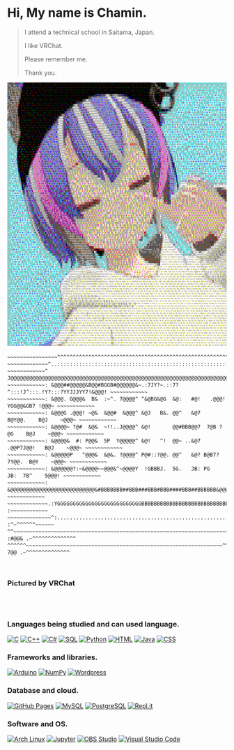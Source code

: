 # Hi, My name is Chamin.
>I attend a technical school in Saitama, Japan.<p>
>I like VRChat.<p>
>Please remember me.<p>
>Thank you.<p>
<td><img src="https://github.com/Chamin-programmer/Chamin-programmer/blob/main/AA.png"></img></td>

~~~~~~~~~~~~~~~~~~~~~~~~~~~~~~~~~~~~~~~~~~~~~~~~~~~~~~~~~~~~~~~~~~~~~~~~~~~~~~~~~~~~~~~~~~~~~~~~~~~~
~~~~~~~~~~~~~~~~^^^^^^^^^^^^^^^^^^^^^^^^^^^^^^^^^^^^^^^^^^^^^^^^^^^^^^^^^^^^^^^^^^^^^~~~~~~~~~~~~~~~
~~~~~~~~~~~~~^..:::::::::::::::::::::::::::::::::::::::::::::::::::::::::::::::::::::..~~~~~~~~~~~~~
~~~~~~~~~~~~^ J@@@@@@@@@@@@@@@@@@@@@@@@@@@@@@@@@@@@@@@@@@@@@@@@@@@@@@@@@@@@@@@@@@@@@@#..~~~~~~~~~~~~
~~~~~~~~~~~~: &@@@##@@@@@&B@@#BGGB#@@@@@@&~.:7JY?~.::7?^:::!J^:::.!Y?:::?YYJJJYY7!&@@@! ~~~~~~~~~~~~
~~~~~~~~~~~~: &@@@. G@@@&  B&  :~^. 7@@@@^ ^&@BG&@G  &@:   #@!   .@@@!  YGG@@&GB7 !@@@~ ~~~~~~~~~~~~
~~~~~~~~~~~~: &@@@G .@@@! ~@&  &@@#  &@@@^ &@J   B&. @@^   &@7   B@Y@@.    B@J    ~@@@~ ~~~~~~~~~~~~
~~~~~~~~~~~~: &@@@@~ ?@#  &@&  ~!!..J@@@@^ &@!       @@#BBB@@7  7@B ?@G    B@J    ~@@@~ ~~~~~~~~~~~~
~~~~~~~~~~~~: &@@@@&  #: P@@&  5P  Y@@@@@^ &@!   ^!  @@~ ..&@7 .@@P7J@@!   B@J    ~@@@~ ~~~~~~~~~~~~
~~~~~~~~~~~~: &@@@@@P   ^@@@&  &@&. ?@@@@^ P@#::?@@. @@^   &@? B@B7?7Y@@.  B@Y    ~@@@~ ~~~~~~~~~~~~
~~~~~~~~~~~~: &@@@@@@?:~&@@@@~~@@@&^~@@@@Y  !GBBBJ.  5G.   JB: PG     JB:  7B^    5@@@! ~~~~~~~~~~~~
~~~~~~~~~~~~: &@@@@@@@@@@@@@@@@@@@@@@@@@@@&#BBBBBBB##BBB###BBB#BBB####BBB##BBBBBB&@@@@^ ~~~~~~~~~~~~
~~~~~~~~~~~~~.:YGGGGGGGGGGGGGGGGGGGGGGGGGGGBBBBBBBBBBBBBBBBBBBBBBBBBBBBBBBBG@@@@@@@BP! :~~~~~~~~~~~~
~~~~~~~~~~~~~~^:.............................................................5@@@@&  :^~^^^^^^~~~~~~
^^~~~~~~~~~~~~~~~~~~~~~~~~~~~~~~~~~~~~~~~~~~~~~~~~~~~~~~~~~~~~~~~~~~~~~~~~~~: :#@@& .~^^^^^^^^^^^^^^
^^^^^^~~~~~~~~~~~~~~~~~~~~~~~~~~~~~~~~~~~~~~~~~~~~~~~~~~~~~~~~~~~~~~~^^^^^^^^~. 7@@ .~^^^^^^^^^^^^^^
~~~~~~~~~~~~~~~~~~~~~~~~~~~~~~~~~~~~~~~~~~~~~~~~~~~~~~~~~~~~~~~~~~~~~~~~~~~~~~~~~~~~~~~~~~~~~~~~~~~~
<br>
<h3>Pictured by VRChat</h3>
<br>
<br>
<h3>Languages being studied and can used language.</h3>
<p>
    <a href="https://github.com/search?q=user%3ADenverCoder1+language%3Ac"><img alt="C" src="https://custom-icon-badges.herokuapp.com/badge/C-03599C.svg?logo=c-in-hexagon&logoColor=white"></a>
    <a href="https://github.com/search?q=user%3ADenverCoder1+language%3Acpp"><img alt="C++" src="https://custom-icon-badges.herokuapp.com/badge/C++-9C033A.svg?logo=cpp2&logoColor=white"></a>
    <a href="https://github.com/search?q=user%3ADenverCoder1+language%3Acsharp"><img alt="C#" src="https://custom-icon-badges.herokuapp.com/badge/C%23-68217A.svg?logo=cs2&logoColor=white"></a>
    <a href="https://github.com/search?q=user%3ADenverCoder1+language%3Asql"><img alt="SQL" src="https://custom-icon-badges.herokuapp.com/badge/SQL-025E8C.svg?logo=database&logoColor=white"></a>
    <a href="https://github.com/search?q=user%3ADenverCoder1+language%3Apython"><img alt="Python" src="https://img.shields.io/badge/Python-14354C.svg?logo=python&logoColor=white"></a>
    <a href="https://github.com/search?q=user%3ADenverCoder1+language%3Ahtml"><img alt="HTML" src="https://img.shields.io/badge/HTML-E34F26.svg?logo=html5&logoColor=white"></a>
    <a href="https://github.com/search?q=user%3ADenverCoder1+language%3Ajava"><img alt="Java" src="https://img.shields.io/badge/Java-007396.svg?logo=java&logoColor=white"></a>
    <a href="https://github.com/search?q=user%3ADenverCoder1+language%3Acss"><img alt="CSS" src="https://img.shields.io/badge/CSS-1572B6.svg?logo=css3&logoColor=white"></a>
</p>
<h3>Frameworks and libraries.</h3>
<p>
    <a href="#"><img alt="Arduino" src="https://img.shields.io/badge/-Arduino-00979D?logo=Arduino&logoColor=white"></a>
    <a href="#"><img alt="NumPy" src="https://img.shields.io/badge/Numpy-013243.svg?logo=numpy&logoColor=white"></a>
    <a href="#"><img alt="Wordpress" src="https://img.shields.io/badge/Wordpress-21759B?logo=wordpress&logoColor=white"></a>
</p>
<h3>Database and cloud.</h3>
<p>
    <a href="#"><img alt="GitHub Pages" src="https://img.shields.io/badge/GitHub%20Pages-327FC7.svg?logo=github&logoColor=white"></a>
    <a href="#"><img alt="MySQL" src="https://img.shields.io/badge/MySQL-00f.svg?logo=mysql&logoColor=white"></a>
    <a href="#"><img alt="PostgreSQL" src ="https://img.shields.io/badge/PostgreSQL-316192.svg?logo=postgresql&logoColor=white"></a>
    <a href="#"><img alt="Repl.it" src="https://img.shields.io/badge/Repl.it-0D101E.svg?logo=Replit&logoColor=white"></a>
</p>
<h3>Software and OS.</h3>
<p>
    <a href="#"><img alt="Arch Linux" src="https://img.shields.io/badge/Arch%20Linux-1793D1.svg?logo=arch-linux&logoColor=white"></a>
    <a href="#"><img alt="Jupyter" src="https://img.shields.io/badge/Jupyter-F37626.svg?logo=Jupyter&logoColor=white"></a>
    <a href="#"><img alt="OBS Studio" src="https://img.shields.io/badge/-OBS%20Studio-302E31?logo=obs-studio&logoColor=white"></a>
    <a href="#"><img alt="Visual Studio Code" src="https://img.shields.io/badge/Visual%20Studio%20Code-0078d7.svg?logo=visual-studio-code&logoColor=white"></a>
</p>
    
    
